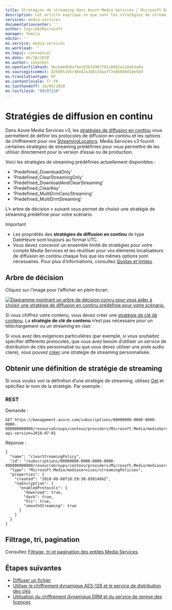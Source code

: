 ```yaml
---
title: Stratégies de streaming dans Azure Media Services | Microsoft Docs
description: Cet article explique ce que sont les stratégies de streaming et comment Azure Media Services les utilise.
services: media-services
documentationcenter: ''
author: IngridAtMicrosoft
manager: femila
editor: ''
ms.service: media-services
ms.workload: ''
ms.topic: conceptual
ms.date: 05/28/2019
ms.author: inhenkel
ms.openlocfilehash: 9ecb4e0b8a74a163632967781c84d1a110ab3a9a
ms.sourcegitcommit: 829d951d5c90442a38012daaf77e86046018e5b9
ms.translationtype: HT
ms.contentlocale: fr-FR
ms.lasthandoff: 10/09/2020
ms.locfileid: "89297210"
---
```

# <a name="streaming-policies"></a>Stratégies de diffusion en continu

Dans Azure Media Services v3, les [stratégies de diffusion en continu](/rest/api/media/streamingpolicies) vous permettent de définir les protocoles de diffusion en continu et les options de chiffrement pour vos [StreamingLocators](streaming-locators-concept.md). Media Services v3 fournit certaines stratégies de streaming prédéfinies pour vous permettre de les utiliser directement pour la version d’essai ou de production. 

Voici les stratégies de streaming prédéfinies actuellement disponibles :<br/>
* 'Predefined_DownloadOnly'
* 'Predefined_ClearStreamingOnly'
* 'Predefined_DownloadAndClearStreaming'
* 'Predefined_ClearKey'
* 'Predefined_MultiDrmCencStreaming' 
* 'Predefined_MultiDrmStreaming'

L’« arbre de décision » suivant vous permet de choisir une stratégie de streaming prédéfinie pour votre scénario.

> [!IMPORTANT]
> * Les propriétés des **stratégies de diffusion en continu** de type DateHeure sont toujours au format UTC.
> * Vous devez concevoir un ensemble limité de stratégies pour votre compte Media Services et les réutiliser pour vos éléments localisateurs de diffusion en continu chaque fois que les mêmes options sont nécessaires. Pour plus d’informations, consultez [Quotas et limites](limits-quotas-constraints.md).

## <a name="decision-tree"></a>Arbre de décision

Cliquez sur l’image pour l’afficher en plein écran.  

[![Diagramme montrant un arbre de décision conçu pour vous aider à choisir une stratégie de diffusion en continu prédéfinie pour votre scénario.](./media/streaming-policy/large.png)](./media/streaming-policy/large.png#lightbox)

Si vous chiffrez votre contenu, vous devez créer une [stratégie de clé de contenu](content-key-policy-concept.md). La **stratégie de clé de contenu** n’est pas nécessaire pour un téléchargement ou un streaming en clair. 

Si vous avez des exigences particulières (par exemple, si vous souhaitez spécifier différents protocoles, que vous avez besoin d’utiliser un service de distribution de clés personnalisé ou que vous devez utiliser une piste audio claire), vous pouvez [créer](/rest/api/media/streamingpolicies/create) une stratégie de streaming personnalisée. 

## <a name="get-a-streaming-policy-definition"></a>Obtenir une définition de stratégie de streaming  

Si vous voulez voir la définition d’une stratégie de streaming, utilisez [Get](/rest/api/media/streamingpolicies/get) et spécifiez le nom de la stratégie. Par exemple :

### <a name="rest"></a>REST

Demande :

```
GET https://management.azure.com/subscriptions/00000000-0000-0000-0000-000000000000/resourceGroups/contoso/providers/Microsoft.Media/mediaServices/contosomedia/streamingPolicies/clearStreamingPolicy?api-version=2018-07-01
```

Réponse :

```
{
  "name": "clearStreamingPolicy",
  "id": "/subscriptions/00000000-0000-0000-0000-000000000000/resourceGroups/contoso/providers/Microsoft.Media/mediaservices/contosomedia/streamingPolicies/clearStreamingPolicy",
  "type": "Microsoft.Media/mediaservices/streamingPolicies",
  "properties": {
    "created": "2018-08-08T18:29:30.8501486Z",
    "noEncryption": {
      "enabledProtocols": {
        "download": true,
        "dash": true,
        "hls": true,
        "smoothStreaming": true
      }
    }
  }
}
```

## <a name="filtering-ordering-paging"></a>Filtrage, tri, pagination

Consultez [Filtrage, tri et pagination des entités Media Services](entities-overview.md).

## <a name="next-steps"></a>Étapes suivantes

* [Diffuser un fichier](stream-files-dotnet-quickstart.md)
* [Utiliser le chiffrement dynamique AES-128 et le service de distribution des clés](protect-with-aes128.md)
* [Utilisation du chiffrement dynamique DRM et du service de remise des licences](protect-with-drm.md)
